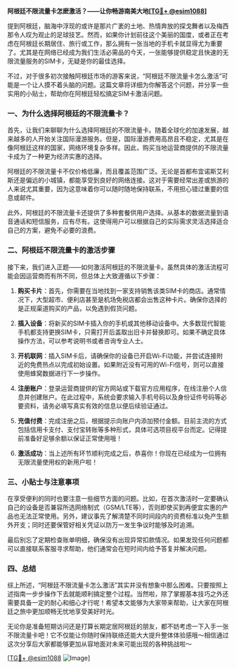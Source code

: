 **阿根廷不限流量卡怎麽激活？——让你畅游南美大地[[TG💪+ @esim1088](https://t.me/s/esim1088)]**

提到阿根廷，脑海中浮现的或许是那片广袤的土地、热情奔放的探戈舞者以及梅西那令人叹为观止的足球技艺。然而，如果你计划前往这个美丽的国度，或者正在考虑在阿根廷长期居住、旅行或工作，那么拥有一张当地的手机卡就显得尤为重要了。尤其是在网络已经成为我们生活必需品的今天，一张能够提供稳定且快速的无限流量服务的SIM卡，无疑是你的最佳选择。

不过，对于很多初次接触阿根廷市场的游客来说，“阿根廷不限流量卡怎么激活”可能是一个让人摸不着头脑的问题。这篇文章将详细为你解答这个问题，并分享一些实用的小贴士，帮助你在阿根廷轻松搞定SIM卡激活问题。

### 一、为什么选择阿根廷的不限流量卡？

首先，让我们来聊聊为什么选择阿根廷的不限流量卡。随着全球化的加速发展，越来越多的人开始关注国际漫游服务。但是，国际漫游费用高昂且不稳定，尤其是在像阿根廷这样的国家，网络环境复杂多样。因此，购买当地运营商提供的不限流量卡成为了一种更为经济实惠的选择。

阿根廷的不限流量卡不仅价格低廉，而且覆盖范围广泛。无论是首都布宜诺斯艾利斯还是偏远的小城镇，都能享受到良好的网络连接。这对于需要经常出差或旅游的人来说尤其重要，因为这意味着你可以随时随地保持联系，不用担心错过重要的信息或邮件。

此外，阿根廷的不限流量卡还提供了多种套餐供用户选择。从基本的数据流量到语音通话和短信服务，应有尽有。这使得用户可以根据自己的实际需求灵活选择适合自己的方案，避免不必要的浪费。

### 二、阿根廷不限流量卡的激活步骤

接下来，我们进入正题——如何激活阿根廷的不限流量卡。虽然具体的激活流程可能会因运营商而有所不同，但总体上大致遵循以下步骤：

1. **购买卡片**：首先，你需要在当地找到一家支持销售该类SIM卡的商店。通常情况下，大型超市、便利店甚至是机场免税店都会出售这种卡片。确保你选择的是正规渠道购买的产品，以免遇到假货问题。

2. **插入设备**：将新买的SIM卡插入你的手机或其他移动设备中。大多数现代智能手机都支持更换SIM卡，只需打开后盖取出旧卡并替换即可。如果不确定具体操作方法，可以参考说明书或者咨询专业人士。

3. **开机联网**：插入SIM卡后，请确保你的设备已开启Wi-Fi功能，并尝试连接附近的免费热点以完成初始设置。如果附近没有可用的Wi-Fi信号，则可以直接使用蜂窝数据进行下一步操作。

4. **注册账户**：登录运营商提供的官方网站或下载官方应用程序，在线注册个人信息并创建账户。在此过程中，系统会要求输入手机号码以及身份证件号码等必要资料，请务必填写真实有效的信息以便后续验证通过。

5. **充值付费**：完成注册之后，根据提示向账户内添加预付金额。目前主流的方式包括信用卡支付、支付宝转账等多种形式，具体可选项目视平台而定。记得提前准备好足够余额以保证正常使用哦！

6. **激活成功**：当上述所有环节顺利完成之后，恭喜你！你现在已经成为一位拥有无限流量使用权的新用户啦！

### 三、小贴士与注意事项

在享受便利的同时也要注意一些细节方面的问题。比如，在首次激活时一定要确认自己的设备是否兼容所选网络制式（GSM/LTE等），否则即使买到再便宜实惠的产品也无法正常使用。另外，建议事先了解清楚不同时间段内的资费标准以免产生额外开支；同时还要保管好相关凭证以防万一发生争议时能够及时追溯。

最后别忘了定期检查账单明细，确保没有出现异常扣款情况。如果发现任何问题都可以直接联系客服寻求帮助，他们通常会在短时间内给予答复并解决问题。

### 四、总结

综上所述，“阿根廷不限流量卡怎么激活”其实并没有想象中那么困难。只要按照上述指南一步步操作下去就能顺利搞定整个过程。当然啦，除了掌握基本技巧之外还需要具备一定的耐心和细心才行呢！希望本文能够为大家带来帮助，让大家在阿根廷之旅中更加顺畅无忧地享受美好时光。

无论你是准备短期访问还是打算长期定居阿根廷的朋友，都不妨考虑一下入手一张不限流量卡吧！它不仅能让你随时保持联络还能大大提升整体体验感哦～相信通过这次分享后大家都能够更加从容地面对未来可能出现的各种挑战啦～

[[TG💪+ @esim1088](https://t.me/s/esim1088) ![Image](https://i.postimg.cc/4NQfJmqS/Snipaste-2025-05-13-00-14-12.png)]